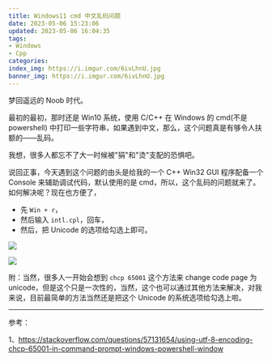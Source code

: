 ```yaml
---
title: Windows11 cmd 中文乱码问题
date: 2023-05-06 15:23:06
updated: 2023-05-06 16:04:35
tags:
- Windows
- Cpp
categories:
index_img: https://i.imgur.com/6ivLhnU.jpg
banner_img: https://i.imgur.com/6ivLhnU.jpg
---
```


梦回遥远的 Noob 时代。

最初的最初，那时还是 Win10 系统，使用 C/C++ 在 Windows 的 cmd(不是 powershell) 中打印一些字符串，如果遇到中文，那么，这个问题真是有够令人扶额的——乱码。

我想，很多人都忘不了大一时候被"狷"和"烫"支配的恐惧吧。

说回正事，今天遇到这个问题的由头是给我的一个 C++ Win32 GUI 程序配备一个 Console 来辅助调试代码，默认使用的是 cmd，所以，这个乱码的问题就来了。如何解决呢？现在也方便了，

- 先 `Win + r`，
- 然后输入 `intl.cpl`，回车，
- 然后，把 Unicode 的选项给勾选上即可。

![](https://i.imgur.com/mVrT55k.png)

![](https://i.imgur.com/y2HoCQj.png)

附：当然，很多人一开始会想到 `chcp 65001` 这个方法来 change code page 为 unicode，但是这个只是一次性的，当然，这个也可以通过其他方法来解决，对我来说，目前最简单的方法当然还是把这个 Unicode 的系统选项给勾选上啦。

---

参考：

1、<https://stackoverflow.com/questions/57131654/using-utf-8-encoding-chcp-65001-in-command-prompt-windows-powershell-window>

